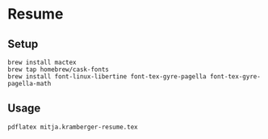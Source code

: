 # Resume

## Setup

```
brew install mactex
brew tap homebrew/cask-fonts
brew install font-linux-libertine font-tex-gyre-pagella font-tex-gyre-pagella-math
```

## Usage

```
pdflatex mitja.kramberger-resume.tex
```